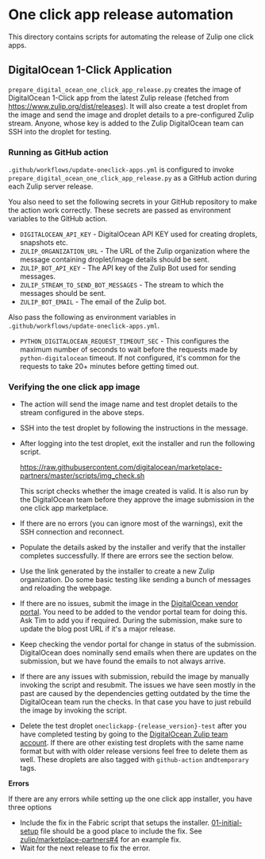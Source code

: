 # One click app release automation

This directory contains scripts for automating the release of Zulip one click apps.

## DigitalOcean 1-Click Application
`prepare_digital_ocean_one_click_app_release.py` creates the image of DigitalOcean 1-Click
app from the latest Zulip release (fetched from https://www.zulip.org/dist/releases). It will
also create a test droplet from the image and send the image and droplet
details to a pre-configured Zulip stream. Anyone, whose key is added to the
Zulip DigitalOcean team can SSH into the droplet for testing.

### Running as GitHub action

`.github/workflows/update-oneclick-apps.yml` is configured to invoke
`prepare_digital_ocean_one_click_app_release.py` as a GitHub action during each Zulip
server release.

You also need to set the following secrets in your GitHub repository to make the action
work correctly. These secrets are passed as environment variables to the GitHub action.

* `DIGITALOCEAN_API_KEY` - DigitalOcean API KEY used for creating droplets, snapshots etc.
* `ZULIP_ORGANIZATION_URL` - The URL of the Zulip organization where the message containing
  droplet/image details should be sent.
* `ZULIP_BOT_API_KEY` - The API key of the Zulip Bot used for sending messages.
* `ZULIP_STREAM_TO_SEND_BOT_MESSAGES` - The stream to which the messages should be sent.
* `ZULIP_BOT_EMAIL` - The email of the Zulip bot.

Also pass the following as environment variables in `.github/workflows/update-oneclick-apps.yml`.
*  `PYTHON_DIGITALOCEAN_REQUEST_TIMEOUT_SEC` -  This configures the maximum number of seconds
  to wait before the requests made by `python-digitalocean` timeout. If not configured, it's
  common for the requests to take 20+ minutes before getting timed out.

### Verifying the one click app image
* The action will send the image name and test droplet details to the stream configured in the
  above steps.
* SSH into the test droplet by following the instructions in the message.
* After logging into the test droplet, exit the installer and run the following script.

  https://raw.githubusercontent.com/digitalocean/marketplace-partners/master/scripts/img_check.sh

  This script checks whether the image created is valid. It is also run by the DigitalOcean team
  before they approve the image submission in the one click app marketplace.
* If there are no errors (you can ignore most of the warnings), exit the SSH connection and
  reconnect.
* Populate the details asked by the installer and verify that the installer completes successfully.
  If there are errors see the section below.
* Use the link generated by the installer to create a new Zulip organization. Do some basic
  testing like sending a bunch of messages and reloading the webpage.
* If there are no issues, submit the image in the
  [DigitalOcean vendor portal](https://marketplace.digitalocean.com/vendorportal). You need to be
  added to the vendor portal team for doing this. Ask Tim to add you if required. During the submission,
  make sure to update the blog post URL if it's a major release.
* Keep checking the vendor portal for change in status of the submission. DigitalOcean does nominally send
  emails when there are updates on the submission, but we have found the emails to not always arrive.
* If there are any issues with submission, rebuild the image by manually invoking the script and
  resubmit. The issues we have seen mostly in the past are caused by the dependencies getting outdated
  by the time the DigitalOcean team run the checks. In that case you have to just rebuild the image
  by invoking the script.
* Delete the test droplet `oneclickapp-{release_version}-test` after you have completed testing
  by going to the [DigitalOcean Zulip team account](https://cloud.digitalocean.com/droplets?i=0242e0).
  If there are other existing test droplets with the same name format but with with older release versions
  feel free to delete them as well. These droplets are also tagged with `github-action` and`temporary`
  tags.

**Errors**

If there are any errors while setting up the one click app installer, you have three options
* Include the fix in the Fabric script that setups the installer.
  [01-initial-setup](https://raw.githubusercontent.com/zulip/marketplace-partners/master/marketplace_docs/templates/Fabric/scripts/01-initial-setup)
  file should be a good place to include the fix. See
  [zulip/marketplace-partners#4](https://github.com/zulip/marketplace-partners/pull/4/files) for an
  example fix.
* Wait for the next release to fix the error.
